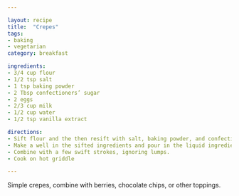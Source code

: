 ```yaml
---

layout: recipe
title:  "Crepes"
tags: 
- baking
- vegetarian
category: breakfast

ingredients:
- 3/4 cup flour
- 1/2 tsp salt
- 1 tsp baking powder
- 2 Tbsp confectioners’ sugar
- 2 eggs
- 2/3 cup milk
- 1/2 cup water
- 1/2 tsp vanilla extract

directions:
- Sift flour and the then resift with salt, baking powder, and confectioners’ sugar. - Beat eggs and then add and beat milk, water, and vanilla. 
- Make a well in the sifted ingredients and pour in the liquid ingredients. 
- Combine with a few swift strokes, ignoring lumps.
- Cook on hot griddle

---
```


Simple crepes, combine with berries, chocolate chips, or other toppings.
